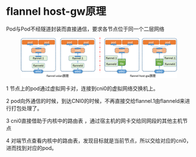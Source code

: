 # flannel host-gw原理

Pod与Pod不经隧道封装而直接通信，要求各节点位于同一个二层网络

<figure><img src="../../../../../.gitbook/assets/image (26).png" alt=""><figcaption></figcaption></figure>

1 节点上的pod通过虚拟网卡对，连接到cni0的虚拟网络交换机上。

2 pod向外通信的时候，到达CNI0的时候，不再直接交给flannel.1由flanneld来进行打包处理了。

3 cni0直接借助于内核中的路由表 ，通过宿主机的网卡交给同网段的其他主机节点

4 对端节点查看内核中的路由表，发现目标就是当前节点，所以交给对应的cni0，进而找到对应的pod。
